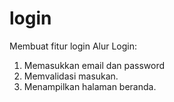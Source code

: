 # login
Membuat fitur login
Alur Login:
1. Memasukkan email dan password
2. Memvalidasi masukan.
3. Menampilkan halaman beranda.
